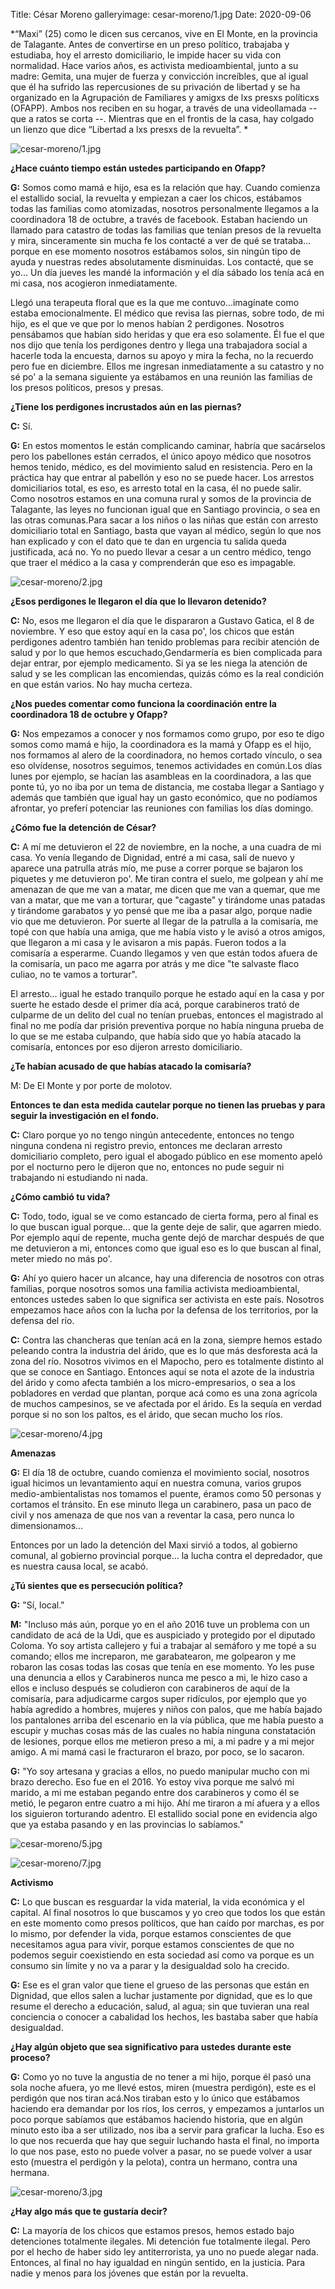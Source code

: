 Title: César Moreno
galleryimage: cesar-moreno/1.jpg
Date: 2020-09-06

*“Maxi” (25) como le dicen sus cercanos, vive en El Monte, en la provincia de Talagante. Antes de convertirse en un preso político, trabajaba y estudiaba, hoy el arresto domiciliario, le impide hacer su vida con normalidad. Hace varios años, es activista medioambiental, junto a su madre: Gemita, una mujer de fuerza y convicción increíbles, que al igual que él ha sufrido las repercusiones de su privación de libertad y se ha organizado en la Agrupación de Familiares y amigxs de lxs presxs políticxs (OFAPP). Ambos nos reciben en su hogar, a través de una videollamada -- que a ratos se corta --. Mientras que en el frontis de la casa, hay colgado un lienzo que dice “Libertad a lxs presxs de la revuelta”. *

![cesar-moreno/1.jpg](./images/cesar-moreno/1.jpg)

**¿Hace cuánto tiempo están ustedes participando en Ofapp?**

**G:** Somos como mamá e hijo, esa es la relación que hay. Cuando comienza el estallido social, la revuelta y empiezan a caer los chicos, estábamos todas las familias como atomizadas, nosotros personalmente llegamos a la coordinadora 18 de octubre, a través de facebook. Estaban haciendo un llamado para catastro de todas las familias que tenían presos de la revuelta y mira, sinceramente sin mucha fe los contacté a ver de qué se trataba... porque en ese momento nosotros estábamos solos, sin ningún tipo de ayuda y nuestras redes absolutamente disminuidas. Los contacté, que se yo... Un día jueves les mandé la información y el día sábado los tenía acá en mi casa, nos acogieron inmediatamente.

Llegó una terapeuta floral que es la que me contuvo...imagínate como estaba emocionalmente. El médico que revisa las piernas, sobre todo, de mi hijo, es el que ve que por lo menos habían 2 perdigones. Nosotros pensábamos que habían sido heridas y que  era eso solamente. Él fue el que nos dijo que tenía los perdigones dentro y llega una trabajadora social a hacerle toda la encuesta, darnos su apoyo y mira la fecha, no la recuerdo pero fue en diciembre. Ellos me ingresan inmediatamente a su catastro y no sé po' a la semana siguiente ya estábamos en una reunión las familias de los presos políticos, presos y presas.

**¿Tiene los perdigones incrustados aún en las piernas?**

**C:** Sí.

**G:** En estos momentos le están complicando caminar, habría que sacárselos pero los pabellones están cerrados, el único apoyo médico que nosotros hemos tenido, médico, es del movimiento salud en resistencia. Pero en la práctica hay que entrar al pabellón y eso no se puede hacer. Los arrestos domiciliarios total, es eso, es arresto total en la casa, él no puede salir. Como nosotros estamos en una comuna rural y somos de la provincia de Talagante, las leyes no funcionan igual que en Santiago provincia, o sea en las otras comunas.Para sacar a los niños o las niñas que están con arresto domiciliario total en Santiago, basta que vayan al médico, según lo que nos han explicado y con el dato que te dan en urgencia tu salida queda justificada, acá no. Yo no puedo llevar a cesar a un centro médico, tengo que traer el médico a la casa y comprenderán que eso es impagable. 

![cesar-moreno/2.jpg](./images/cesar-moreno/2.jpg)

**¿Esos perdigones le llegaron el día que lo llevaron detenido?**

**C:** No, esos me llegaron el día que le dispararon a Gustavo Gatica, el 8 de noviembre. Y eso que estoy aquí en la casa po', los chicos que están perdigones adentro también han tenido problemas para recibir atención de salud y por lo que hemos escuchado,Gendarmería es bien complicada para dejar entrar, por ejemplo medicamento. Si ya se les niega la atención de salud y se les complican las encomiendas, quizás cómo es la real condición en que están varios. No hay mucha certeza.

**¿Nos puedes comentar como funciona la coordinación entre la coordinadora 18 de octubre y Ofapp?**

**G:** Nos empezamos a conocer y nos formamos como grupo, por eso te digo somos como mamá e hijo, la coordinadora es  la mamá y Ofapp es el hijo, nos formamos al alero de la coordinadora, no hemos cortado vínculo, o sea eso olvídense, nosotros seguimos, tenemos actividades en común.Los días lunes por ejemplo, se hacían las asambleas en la coordinadora, a las que ponte tú, yo no iba por un tema de distancia, me costaba llegar a Santiago y además que también que igual hay un gasto económico, que no podíamos afrontar, yo preferí potenciar las reuniones con familias los días domingo.

**¿Cómo fue la detención de César?**

**C:** A mí me detuvieron el 22 de noviembre, en la noche, a una cuadra de mi casa. Yo venía llegando de Dignidad, entré a mi casa, salí de nuevo y aparece una patrulla atrás mío, me puse a correr porque se bajaron los piquetes y me detuvieron po'. Me tiran contra el suelo, me golpean y ahí me amenazan de que me van a matar, me dicen que me van a quemar, que me van a matar, que me van a torturar, que "cagaste" y tirándome unas patadas y tirándome garabatos y yo pensé que me iba a pasar algo, porque nadie vio que me detuvieron. Por suerte al llegar de la patrulla a la comisaría, me topé con  que había una amiga, que me había visto y le avisó a otros amigos, que llegaron a mi casa y le avisaron a mis papás. Fueron todos a la comisaría a esperarme. Cuando llegamos y ven que están todos afuera de la comisaría, un paco me agarra por atrás y me dice "te salvaste flaco culiao, no te vamos a torturar". 

El arresto... igual he estado tranquilo porque he estado aquí en la casa y por suerte he estado desde el primer día acá, porque carabineros trató de culparme de un delito del cual no tenían pruebas, entonces el magistrado al final no me podía dar prisión preventiva porque no había ninguna prueba de lo que se me estaba culpando, que había sido que yo había atacado la comisaría, entonces por eso dijeron arresto domiciliario.

**¿Te habían acusado de que habías atacado la comisaría?**

M: De El Monte y por porte de molotov.

**Entonces te dan esta medida cautelar porque no tienen las pruebas y para seguir la investigación en el fondo.**

**C:** Claro porque yo no tengo ningún antecedente, entonces no tengo ninguna condena ni registro previo, entonces me declaran arresto domiciliario completo, pero igual el abogado público en ese momento apeló por el nocturno pero le dijeron que no, entonces no pude seguir ni trabajando ni estudiando ni nada.

**¿Cómo cambió tu vida?**

**C:** Todo, todo, igual se ve como estancado de cierta forma, pero al final es lo que buscan igual porque... que la gente deje de salir, que agarren miedo. Por ejemplo aquí de repente, mucha gente dejó de marchar después de que me detuvieron a mi, entonces como que igual  eso es lo que buscan al final, meter miedo no más po'.

**G:** Ahí yo quiero hacer un alcance, hay una diferencia de nosotros con otras familias, porque nosotros somos una familia activista medioambiental, entonces ustedes saben  lo que significa ser activista en este país. Nosotros empezamos hace años con la lucha por la defensa de los territorios, por la defensa del río.

**C:** Contra las chancheras que tenían acá en la zona, siempre hemos estado peleando contra la industria del árido, que es lo que más desforesta acá la zona del río. Nosotros vivimos en el Mapocho, pero es totalmente distinto al que se conoce en Santiago.  Entonces aquí se nota el azote de la industria del árido y como afecta también a los micro-empresarios, o sea a los pobladores en verdad que plantan, porque acá como es una zona agrícola de muchos campesinos, se ve afectada por el árido. Es la sequía en verdad porque si no son los paltos, es el árido, que secan mucho los ríos.

![cesar-moreno/4.jpg](./images/cesar-moreno/4.jpg)

**Amenazas**

**G:** El día 18 de octubre, cuando comienza el movimiento social, nosotros igual hicimos un levantamiento aquí en nuestra comuna, varios grupos medio-ambientalistas nos tomamos el puente, éramos como 50 personas y cortamos el tránsito. En ese minuto llega un carabinero, pasa un paco de civil y nos amenaza de que nos van a reventar la casa, pero nunca lo dimensionamos...

Entonces por un lado la detención del Maxi sirvió a todos, al gobierno comunal, al gobierno provincial porque... la lucha contra el depredador, que es nuestra causa local, se acabó.

**¿Tú sientes que es persecución política?**

**G:** "Sí, local."

**M:** "Incluso más aún, porque yo en el año 2016 tuve un problema con un candidato de acá de la Udi, que es auspiciado y protegido por el diputado Coloma. Yo soy artista callejero y fui a trabajar al semáforo y me topé a su comando; ellos me increparon, me garabatearon, me golpearon y me robaron las cosas todas las cosas que tenía en ese momento. Yo les puse una denuncia a ellos y Carabineros nunca me pesco a mi, le hizo caso a ellos e incluso después se coludieron con carabineros de aquí de la comisaría, para adjudicarme cargos super ridículos, por ejemplo que yo había agredido a hombres, mujeres y niños con palos, que me había bajado los pantalones arriba del escenario en la vía pública, que me había puesto a escupir y muchas cosas más de las cuales no había ninguna constatación de lesiones, porque ellos me metieron preso a mi, a mi padre y a mi mejor amigo. A mi mamá casi le fracturaron el brazo, por poco, se lo sacaron.

**G:** "Yo soy artesana y gracias a ellos, no puedo manipular mucho con mi brazo derecho. Eso fue en el 2016. Yo estoy viva porque me salvó mi marido, a mi me estaban pegando entre dos carabineros y como él se metió, le pegaron entre cuatro a mi hijo. Ahí me tiraron a mí afuera y a ellos los siguieron torturando adentro. El estallido social pone en evidencia algo que ya estaba pasando y en las provincias lo sabíamos."

![cesar-moreno/5.jpg](./images/cesar-moreno/5.jpg)

![cesar-moreno/7.jpg](./images/cesar-moreno/7.jpg)

**Activismo**

**C:** Lo que buscan es resguardar la vida material, la vida económica y el capital. Al final nosotros lo que buscamos y yo creo que todos los que están en este momento como presos políticos, que han caído por marchas, es por lo mismo, por defender la vida, porque estamos conscientes de que necesitamos agua para vivir, porque estamos conscientes de que no podemos seguir coexistiendo en esta sociedad así como va porque es un consumo sin límite y no va a parar y la desigualdad solo ha crecido.

**G:** Ese es el gran valor que tiene el grueso de las personas que están en Dignidad, que ellos salen a luchar justamente por dignidad, que es lo que resume el derecho a educación, salud, al agua; sin que tuvieran una real conciencia o conocer a cabalidad los hechos, les bastaba saber que había desigualdad. 

**¿Hay algún objeto que sea significativo para ustedes durante este proceso?**

**G:** Como yo no tuve la angustia de no tener a mi hijo, porque él pasó una sola noche afuera, yo me llevé estos, miren (muestra perdigón), este es el perdigón que nos tiran acá.Nos tiraban esto y lo único que estábamos haciendo era demandar por los ríos, los cerros, y empezamos a juntarlos un poco porque sabíamos que estábamos haciendo historia, que en algún minuto esto iba a ser utilizado, nos iba a servir para graficar la lucha. Eso es lo que nos recuerda que hay que seguir luchando hasta el final, no importa lo que nos pase, esto no puede volver a pasar, no se puede volver a usar esto (muestra el perdigón y la pelota), contra un hermano, contra una hermana.

![cesar-moreno/3.jpg](./images/cesar-moreno/3.jpg)

**¿Hay algo más que te gustaría decir?**

**C:** La mayoría de los chicos que estamos presos, hemos estado bajo detenciones totalmente ilegales. Mi detención fue totalmente ilegal. Pero por el hecho de haber sido ley antiterrorista, ya uno no puede alegar nada. Entonces, al final no hay igualdad en ningún sentido, en la justicia. Para nadie y menos para los jóvenes que están por la revuelta.
